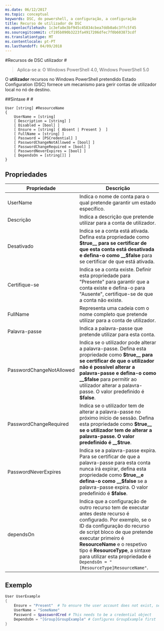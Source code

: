 ```yaml
---
ms.date: 06/12/2017
ms.topic: conceptual
keywords: DSC, do powershell, a configuração, a configuração
title: Recurso de utilizador de DSC
ms.openlocfilehash: 1c3efa8e3bf945c45834cbea7ddb0a6c3ffc5f45
ms.sourcegitcommit: cf195b090b3223fa4917206dfec7f0b603873cdf
ms.translationtype: MT
ms.contentlocale: pt-PT
ms.lasthandoff: 04/09/2018
---
```

#<a name="dsc-user-resource"></a>Recursos de DSC utilizador #


>Aplica-se a: O Windows PowerShell 4.0, Windows PowerShell 5.0


O __utilizador__ recursos no Windows PowerShell pretendido Estado Configuration (DSC) fornece um mecanismo para gerir contas de utilizador local no nó de destino.


##<a name="syntax"></a>Sintaxe # #

```
User [string] #ResourceName
{
    UserName = [string]
    [ Description = [string] ]
    [ Disabled = [bool] ]
    [ Ensure = [string] { Absent | Present }  ]
    [ FullName = [string] ]
    [ Password = [PSCredential] ]
    [ PasswordChangeNotAllowed = [bool] ]
    [ PasswordChangeRequired = [bool] ]
    [ PasswordNeverExpires = [bool] ]
    [ DependsOn = [string[]] ]
}
```

## <a name="properties"></a>Propriedades
|  Propriedade  |  Descrição   |
|---|---|
| UserName| Indica o nome de conta para o qual pretende garantir um estado específico.|
| Descrição| Indica a descrição que pretende utilizar para a conta de utilizador.|
| Desativado| Indica se a conta está ativada. Defina esta propriedade como __$true__ para se certificar de que esta conta está desativada e defina-o como __$false__ para se certificar de que está ativada.|
| Certifique-se| Indica se a conta existe. Definir esta propriedade para "Presente" para garantir que a conta existe e defina-o para "Ausente", certifique-se de que a conta não existe.|
| FullName| Representa uma cadeia com o nome completo que pretende utilizar para a conta de utilizador.|
| Palavra-passe| Indica a palavra-passe que pretende utilizar para esta conta. |
| PasswordChangeNotAllowed| Indica se o utilizador pode alterar a palavra-passe. Defina esta propriedade como __$true__ para se certificar de que o utilizador não é possível alterar a palavra-passe e defina-o como __$false__ para permitir ao utilizador alterar a palavra-passe. O valor predefinido é __$false__.|
| PasswordChangeRequired| Indica se o utilizador tem de alterar a palavra-passe no próximo início de sessão. Defina esta propriedade como __$true__ se o utilizador tem de alterar a palavra-passe. O valor predefinido é __$true__.|
| PasswordNeverExpires| Indica se a palavra-passe expira. Para se certificar de que a palavra-passe para esta conta nunca irá expirar, defina esta propriedade como __$true__e defina-o como __$false__ se a palavra-passe expira. O valor predefinido é __$false__.|
| dependsOn | Indica que a configuração de outro recurso tem de executar antes deste recurso é configurado. Por exemplo, se o ID da configuração do recurso de script bloco de que pretende executar primeiro é __ResourceName__ e o respetivo tipo é __ResourceType__, a sintaxe para utilizar esta propriedade é `DependsOn = "[ResourceType]ResourceName"`.|

## <a name="example"></a>Exemplo

```powershell
User UserExample
{
    Ensure = "Present"  # To ensure the user account does not exist, set Ensure to "Absent"
    UserName = "SomeName"
    Password = $passwordCred # This needs to be a credential object
    DependsOn = "[Group]GroupExample" # Configures GroupExample first
}
```